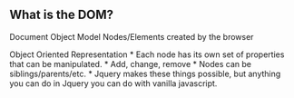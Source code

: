 ## What is the DOM?

Document Object Model
Nodes/Elements created by the browser

Object Oriented Representation
    *   Each node has its own set of properties that can be manipulated.
    *   Add, change, remove
    *   Nodes can be siblings/parents/etc.
    *   Jquery makes these things possible, but anything you can do in Jquery you can do with vanilla javascript.